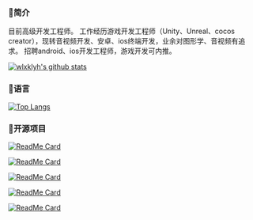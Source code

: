 ### 👋简介
目前高级开发工程师。
工作经历游戏开发工程师（Unity、Unreal、cocos creator），现转音视频开发、安卓、ios终端开发，业余对图形学、音视频有追求。
招聘android、ios开发工程师，游戏开发可内推。

[![wlxklyh's github stats](https://github-readme-stats.vercel.app/api?username=wlxklyh&theme=tokyonight&show_icons=true)](https://github.com/wlxklyh/)

### 👋语言
[![Top Langs](https://github-readme-stats.vercel.app/api/top-langs/?username=wlxklyh&layout=compact&theme=tokyonight&show_icons=true)](https://github.com/wlxklyh/)

### 👋开源项目
[![ReadMe Card](https://github-readme-stats.vercel.app/api/pin/?username=wlxklyh&repo=SoftRenderer&theme=tokyonight&show_icons=true)](https://github.com/wlxklyh/SoftRenderer)

[![ReadMe Card](https://github-readme-stats.vercel.app/api/pin/?username=wlxklyh&repo=OpenglesStudy&theme=tokyonight&show_icons=true)](https://github.com/wlxklyh/OpenglesStudy)

[![ReadMe Card](https://github-readme-stats.vercel.app/api/pin/?username=wlxklyh&repo=book&theme=tokyonight&show_icons=true)](https://github.com/wlxklyh/book)

[![ReadMe Card](https://github-readme-stats.vercel.app/api/pin/?username=wlxklyh&repo=FFMpegStudy&theme=tokyonight&show_icons=true)](https://github.com/wlxklyh/FFMpegStudy)

[![ReadMe Card](https://github-readme-stats.vercel.app/api/pin/?username=wlxklyh&repo=picToCharcoal&theme=tokyonight&show_icons=true)](https://github.com/wlxklyh/picToCharcoal)
